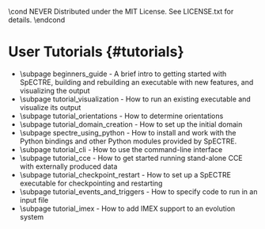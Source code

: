 \cond NEVER
Distributed under the MIT License.
See LICENSE.txt for details.
\endcond
# User Tutorials {#tutorials}

- \subpage beginners_guide - A brief intro to getting started with SpECTRE,
  building and rebuilding an executable with new features, and visualizing the
  output
- \subpage tutorial_visualization - How to run an existing executable and
  visualize its output
- \subpage tutorial_orientations - How to determine orientations
- \subpage tutorial_domain_creation - How to set up the initial domain
- \subpage spectre_using_python - How to install and work with the Python
  bindings and other Python modules provided by SpECTRE.
- \subpage tutorial_cli - How to use the command-line interface
- \subpage tutorial_cce - How to get started running stand-alone CCE with
  externally produced data
- \subpage tutorial_checkpoint_restart - How to set up a SpECTRE executable for
  checkpointing and restarting
- \subpage tutorial_events_and_triggers - How to specify code to run in an input
  file
- \subpage tutorial_imex - How to add IMEX support to an evolution system
